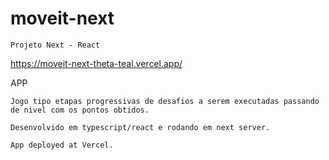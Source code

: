 # moveit-next

    Projeto Next - React
    

https://moveit-next-theta-teal.vercel.app/


APP

    Jogo tipo etapas progressivas de desafios a serem executadas passando de nivel com os pontos obtidos.
        
    Desenvolvido em typescript/react e rodando em next server.
    
    App deployed at Vercel.
